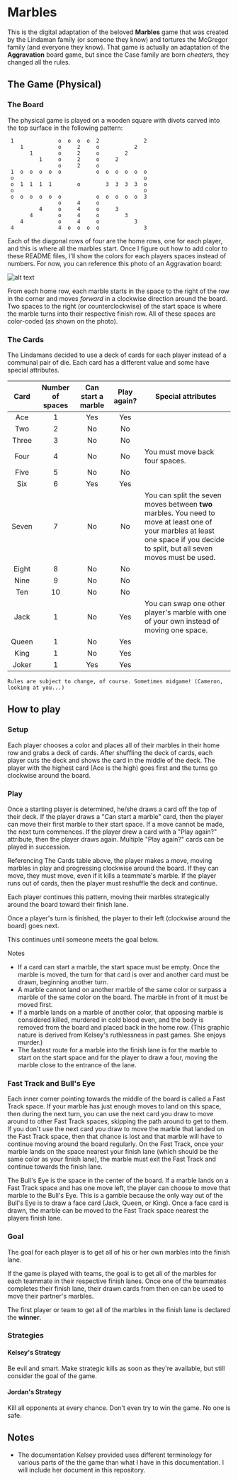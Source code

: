 # Marbles
This is the digital adaptation of the beloved **Marbles** game that was created by the Lindaman family (or someone they know) and tortures the McGregor family (and everyone they know). That game is actually an adaptation of the **Aggravation** board game, but since the Case family are born *cheaters*, they changed all the rules.

## The Game (Physical)
### The Board
The physical game is played on a wooden square with divots carved into the top surface in the following pattern:

```
 1              o  o  o  o  2              2 
    1           o     2     o           2    
       1        o     2     o        2       
          1     o     2     o     2          
                o     2     o                
 1  o  o  o  o  o           o  o  o  o  o  o 
 o                                         o 
 o  1  1  1  1        o        3  3  3  3  o 
 o                                         o 
 o  o  o  o  o  o           o  o  o  o  o  3 
                o     4     o                
          4     o     4     o     3          
       4        o     4     o        3       
    4           o     4     o           3    
 4              4  o  o  o  o              3 
```

Each of the diagonal rows of four are the home rows, one for each player, and this is where all the marbles start. Once I figure out how to add color to these README files, I'll show the colors for each players spaces instead of numbers. For now, you can reference this photo of an Aggravation board: 

![alt text][board]

From each home row, each marble starts in the space to the right of the row in the corner and moves *forward* in a clockwise direction around the board. Two spaces to the right (or counterclockwise) of the start space is where the marble turns into their respective finish row. All of these spaces are color-coded (as shown on the photo).

### The Cards
The Lindamans decided to use a deck of cards for each player instead of a communal pair of die. Each card has a different value and some have special attributes.

| Card | Number of spaces | Can start a marble | Play again? | Special attributes |
| :---: | :---: | :---: | :---: | --- |
| Ace  | 1 | Yes | Yes |  |
| Two  | 2 | No | No |  |
| Three  | 3 | No | No |  |
| Four  | 4 | No | No | You must move back four spaces. |
| Five  | 5 | No | No |  |
| Six  | 6 | Yes | Yes |  |
| Seven  | 7 | No | No | You can split the seven moves between **two** marbles. You need to move at least one of your marbles at least one space if you decide to split, but all seven moves must be used. |
| Eight | 8 | No | No |  |
| Nine  | 9 | No | No |  |
| Ten  | 10 | No | No |  |
| Jack  | 1 | No | Yes | You can swap one other player's marble with one of your own instead of moving one space. |
| Queen  | 1 | No | Yes |  |
| King  | 1 | No | Yes |  |
| Joker | 1 | Yes | Yes |  |

`Rules are subject to change, of course. Sometimes midgame! (Cameron, looking at you...)`

## How to play
### Setup
Each player chooses a color and places all of their marbles in their home row and grabs a deck of cards. After shuffling the deck of cards, each player cuts the deck and shows the card in the middle of the deck. The player with the highest card (Ace is the high) goes first and the turns go clockwise around the board.

### Play
Once a starting player is determined, he/she draws a card off the top of their deck. If the player draws a "Can start a marble" card, then the player can move their first marble to their start space. If a move cannot be made, the next turn commences. If the player drew a card with a "Play again?" attribute, then the player draws again. Multiple "Play again?" cards can be played in succession. 

Referencing The Cards table above, the player makes a move, moving marbles in play and progressing clockwise around the board. If they can move, they must move, even if it kills a teammate's marble.  If the player runs out of cards, then the player must reshuffle the deck and continue.

Each player continues this pattern, moving their marbles strategically around the board toward their finish lane.

Once a player's turn is finished, the player to their left (clockwise around the board) goes next.

This continues until someone meets the goal below.

Notes
* If a card can start a marble, the start space must be empty. Once the marble is moved, the turn for that card is over and another card must be drawn, beginning another turn.
* A marble cannot land on another marble of the same color or surpass a marble of the same color on the board. The marble in front of it must be moved first.
* If a marble lands on a marble of another color, that opposing marble is considered killed, murdered in cold blood even, and the body is removed from the board and placed back in the home row. (This graphic nature is derived from Kelsey's ruthlessness in past games. She enjoys murder.)
* The fastest route for a marble into the finish lane is for the marble to start on the start space and for the player to draw a four, moving the marble close to the entrance of the lane.

### Fast Track and Bull's Eye
Each inner corner pointing towards the middle of the board is called a Fast Track space. If your marble has just enough moves to land on this space, then during the next turn, you can use the next card you draw to move around to other Fast Track spaces, skipping the path around to get to them. If you don't use the next card you draw to move the marble that landed on the Fast Track space, then that chance is lost and that marble will have to continue moving around the board regularly. On the Fast Track, once your marble lands on the space nearest your finish lane (which should be the same color as your finish lane), the marble must exit the Fast Track and continue towards the finish lane.

The Bull's Eye is the space in the center of the board. If a marble lands on a Fast Track space and has one move left, the player can choose to move that marble to the Bull's Eye. This is a gamble because the only way out of the Bull's Eye is to draw a face card (Jack, Queen, or King). Once a face card is drawn, the marble can be moved to the Fast Track space nearest the players finish lane.

### Goal
The goal for each player is to get all of his or her own marbles into the finish lane. 

If the game is played with teams, the goal is to get all of the marbles for each teammate in their respective finish lanes. Once one of the teammates completes their finish lane, their drawn cards from then on can be used to move their partner's marbles.

The first player or team to get all of the marbles in the finish lane is declared the ****winner****.

### Strategies
#### Kelsey's Strategy
Be evil and smart. Make strategic kills as soon as they're available, but still consider the goal of the game.
#### Jordan's Strategy
Kill all opponents at every chance. Don't even try to win the game. No one is safe.


## Notes
* The documentation Kelsey provided uses different terminology for various parts of the the game than what I have in this documentation. I will include her document in this repository.


[board]: https://i.etsystatic.com/11793226/r/il/2c1ed6/1279172207/il_570xN.1279172207_fqc9.jpg "Aggravation game board"

